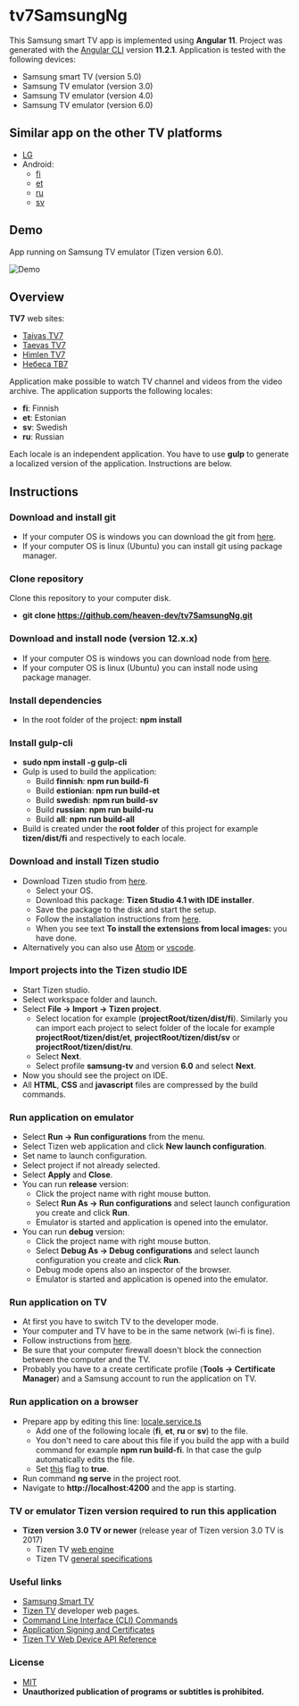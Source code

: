 # tv7SamsungNg

This Samsung smart TV app is implemented using __Angular 11__. Project was generated with the [Angular CLI](https://cli.angular.io/) version __11.2.1__. Application is tested with the following devices:
  - Samsung smart TV (version 5.0)
  - Samsung TV emulator (version 3.0)
  - Samsung TV emulator (version 4.0)
  - Samsung TV emulator (version 6.0)

## Similar app on the other TV platforms
  - [LG](https://github.com/heaven-dev/tv7LgSpa)
  - Android:
    - [fi](https://github.com/heaven-dev/taivasTv7Android)
    - [et](https://github.com/heaven-dev/taevasTv7Android)
    - [ru](https://github.com/heaven-dev/nebesaTv7Android)
    - [sv](https://github.com/heaven-dev/himlenTv7Android)

## Demo

App running on Samsung TV emulator (Tizen version 6.0).

![Demo](https://github.com/heaven-dev/demo/blob/main/demo/demo.gif)

## Overview

__TV7__ web sites:
  - [Taivas TV7](https://www.tv7.fi/)
  - [Taevas TV7](https://www.tv7.ee/)
  - [Himlen TV7](https://www.himlentv7.se/)
  - [Небеса ТВ7](https://www.nebesatv7.com/)

Application make possible to watch TV channel and videos from the video archive. The application supports the following locales:
  - __fi__: Finnish
  - __et__: Estonian
  - __sv__: Swedish
  - __ru__: Russian

Each locale is an independent application. You have to use __gulp__ to generate a localized version of the application. Instructions are below.

## Instructions

### Download and install git
  - If your computer OS is windows you can download the git from [here](https://git-scm.com/download/win).
  - If your computer OS is linux (Ubuntu) you can install git using package manager.

### Clone repository
Clone this repository to your computer disk.
  - __git clone https://github.com/heaven-dev/tv7SamsungNg.git__

### Download and install node (version 12.x.x)
  - If your computer OS is windows you can download node from [here](https://nodejs.org/en/download/).
  - If your computer OS is linux (Ubuntu) you can install node using package manager.

### Install dependencies
  - In the root folder of the project: __npm install__

### Install gulp-cli
  - __sudo npm install -g gulp-cli__
  - Gulp is used to build the application:
    - Build __finnish__: __npm run build-fi__
    - Build __estionian__: __npm run build-et__
    - Build __swedish__: __npm run build-sv__
    - Build __russian__: __npm run build-ru__
    - Build __all__: __npm run build-all__
  - Build is created under the __root folder__ of this project for example __tizen/dist/fi__ and respectively to each locale.
      
### Download and install Tizen studio
  - Download Tizen studio from [here](https://developer.tizen.org/development/tizen-studio/download).
    - Select your OS.
    - Download this package: __Tizen Studio 4.1 with IDE installer__.
    - Save the package to the disk and start the setup.
    - Follow the installation instructions from [here](https://developer.samsung.com/smarttv/develop/getting-started/setting-up-sdk/installing-tv-sdk.html).
    - When you see text __To install the extensions from local images:__ you have done.
  - Alternatively you can also use [Atom](https://developer.samsung.com/smarttv/develop/extension-libraries/atom-ide-package.html) or [vscode](https://developer.samsung.com/smarttv/develop/extension-libraries/vscode-extension.html).

### Import projects into the Tizen studio IDE
  - Start Tizen studio.
  - Select workspace folder and launch.
  - Select __File -> Import -> Tizen project__.
    - Select location for example (__projectRoot/tizen/dist/fi__). Similarly you can import each project to select folder of the locale for example __projectRoot/tizen/dist/et__, __projectRoot/tizen/dist/sv__ or __projectRoot/tizen/dist/ru__.
    - Select __Next__.
    - Select profile __samsung-tv__ and version __6.0__ and select __Next__.
  - Now you should see the project on IDE.
  - All __HTML__, __CSS__ and __javascript__ files are compressed by the build commands.

### Run application on emulator
  - Select __Run -> Run configurations__ from the menu.
  - Select Tizen web application and click __New launch configuration__.
  - Set name to launch configuration.
  - Select project if not already selected.
  - Select __Apply__ and __Close__.
  - You can run __release__ version:
    - Click the project name with right mouse button.
    - Select __Run As -> Run configurations__ and select launch configuration you create and click __Run__.
    - Emulator is started and application is opened into the emulator.
  - You can run __debug__ version:
    - Click the project name with right mouse button.
    - Select __Debug As -> Debug configurations__ and select launch configuration you create and click __Run__.
    - Debug mode opens also an inspector of the browser.
    - Emulator is started and application is opened into the emulator.

### Run application on TV
  - At first you have to switch TV to the developer mode.
  - Your computer and TV have to be in the same network (wi-fi is fine).
  - Follow instructions from [here](https://developer.samsung.com/smarttv/develop/getting-started/using-sdk/tv-device.html).
  - Be sure that your computer firewall doesn't block the connection between the computer and the TV.
  - Probably you have to a create certificate profile (__Tools -> Certificate Manager__) and a Samsung account to run the application on TV.

### Run application on a browser
  - Prepare app by editing this line: [locale.service.ts](https://github.com/heaven-dev/tv7SamsungNg/blob/main/src/app/services/locale.service.ts#L7)
    - Add one of the following locale (__fi__, __et__, __ru__ or __sv__) to the file.
    - You don't need to care about this file if you build the app with a build command for example __npm run build-fi__. In that case the gulp automatically edits the file.
    - Set [this](https://github.com/heaven-dev/tv7SamsungNg/blob/main/src/app/helpers/constants.ts#L1) flag to __true__.
  - Run command __ng serve__ in the project root.
  - Navigate to __http://localhost:4200__ and the app is starting.

### TV or emulator Tizen version required to run this application 
  - __Tizen version 3.0 TV or newer__ (release year of Tizen version 3.0 TV is 2017)
    - Tizen TV [web engine](https://developer.samsung.com/smarttv/develop/specifications/web-engine-specifications.html)
    - Tizen TV [general specifications](https://developer.samsung.com/smarttv/develop/specifications/general-specifications.html)

### Useful links
  - [Samsung Smart TV](https://developer.samsung.com/smarttv/develop/getting-started/quick-start-guide.html)
  - [Tizen TV](https://developer.tizen.org/tizen/tv) developer web pages.
  - [Command Line Interface (CLI) Commands](https://developer.tizen.org/development/tizen-studio/web-tools/cli)
  - [Application Signing and Certificates](https://docs.tizen.org/application/web/tutorials/sign-certificate/)
  - [Tizen TV Web Device API Reference](https://docs.tizen.org/application/web/api/latest/device_api/tv/index.html)

### License
 - [MIT](https://github.com/heaven-dev/tv7SamsungNg/blob/master/LICENSE.md)
 - __Unauthorized publication of programs or subtitles is prohibited.__
